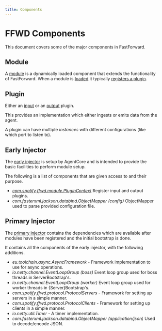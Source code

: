 ```yaml
---
title: Components
---
```


# FFWD Components

This document covers some of the major components in FastForward.

## Module

A [module](https://github.com/spotify/ffwd/blob/master/api/src/main/java/com/spotify/ffwd/module/FastForwardModule.java) is a dynamically loaded component that extends the functionality of FastForward.
When a module is [loaded](https://github.com/spotify/ffwd/blob/17de95af58f221ad655dce18515835b2818c7241/core/src/main/java/com/spotify/ffwd/AgentCore.java#L400) it typically [registers a plugin](https://github.com/spotify/ffwd/blob/17de95af58f221ad655dce18515835b2818c7241/modules/pubsub/src/main/java/com/spotify/ffwd/pubsub/PubsubOutputModule.java#L36).

## Plugin

Either an [input](https://github.com/spotify/ffwd/blob/master/api/src/main/java/com/spotify/ffwd/input/PluginSource.java) or an [output](https://github.com/spotify/ffwd/blob/master/api/src/main/java/com/spotify/ffwd/output/PluginSink.java) plugin.

This provides an implementation which either ingests or emits data from the agent.

A plugin can have multiple _instances_ with different configurations (like which port to listen to).

## Early Injector

The [early injector](https://github.com/spotify/ffwd/blob/17de95af58f221ad655dce18515835b2818c7241/core/src/main/java/com/spotify/ffwd/AgentCore.java#L212) is setup by AgentCore and is intended to provide the basic facilities to perform module setup.

The following is a list of components that are given access to and their
purpose.

* [_com.spotify.ffwd.module.PluginContext_](https://github.com/spotify/ffwd/blob/master/api/src/main/java/com/spotify/ffwd/module/PluginContext.java)
  Register input and output plugins.
* _com.fasterxml.jackson.databind.ObjectMapper (config)_
  ObjectMapper used to parse provided configuration file.

## Primary Injector

The [primary injector](https://github.com/spotify/ffwd/blob/17de95af58f221ad655dce18515835b2818c7241/core/src/main/java/com/spotify/ffwd/AgentCore.java#L100) contains the dependencies which are available after modules have been registered and the initial bootstrap is done.

It contains all the components of the early injector, with the following
additions.

* _eu.toolchain.async.AsyncFramework_ - Framework implementation to use for async operations.
* _io.netty.channel.EventLoopGroup (boss)_ Event loop group used for boss
  threads in ServerBootstrap's.
* _io.netty.channel.EventLoopGroup (worker)_ Event loop group used for
  worker threads in {Server}Bootstrap's.
* _com.spotify.ffwd.protocol.ProtocolServers_ - Framework for setting up
  servers in a simple manner.
* _com.spotify.ffwd.protocol.ProtocolClients_ - Framework for setting up
  clients in a simple manner.
* _io.netty.util.Timer_ - A timer implementation.
* _com.fasterxml.jackson.databind.ObjectMapper (application/json)_
  Used to decode/encode JSON.
